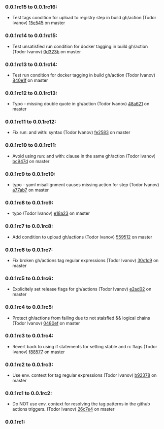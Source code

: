 ### **0.0.1rc15 to 0.0.1rc16:**
  - Test tags condition for upload to registry step in build gh/action (Todor Ivanov) [15e545](https://github.com/todor-ivanov/ghrlb/commit/15e545010d0f592dbfea54f2def545e1e8afedf7) on master


### **0.0.1rc14 to 0.0.1rc15:**
  - Test unsatisfied run condition for docker tagging in build gh/action (Todor Ivanov) [0d323b](https://github.com/todor-ivanov/ghrlb/commit/0d323b220676bd2abde7d262d9a543c63da50b12) on master


### **0.0.1rc13 to 0.0.1rc14:**
  - Test run condition for docker tagging in build gh/action (Todor Ivanov) [840e1f](https://github.com/todor-ivanov/ghrlb/commit/840e1f7afb279c9fd6299e16782b59bf59f4b8b4) on master


### **0.0.1rc12 to 0.0.1rc13:**
  - Typo - missing double quote in gh/action (Todor Ivanov) [48a621](https://github.com/todor-ivanov/ghrlb/commit/48a62158ce3d269300b99f1509ddbdb4afab1416) on master


### **0.0.1rc11 to 0.0.1rc12:**
  - Fix run: and with: syntax (Todor Ivanov) [fe2583](https://github.com/todor-ivanov/ghrlb/commit/fe2583a36ce21e1df5d3d5bf8a41b18dd47c6548) on master


### **0.0.1rc10 to 0.0.1rc11:**
  - Avoid using run: and with: clause in the same gh/action (Todor Ivanov) [bc947d](https://github.com/todor-ivanov/ghrlb/commit/bc947d07234c111e67418cb917690f503b255b46) on master


### **0.0.1rc9 to 0.0.1rc10:**
  - typo - yaml misallignment causes missing action for step (Todor Ivanov) [a77ab7](https://github.com/todor-ivanov/ghrlb/commit/a77ab73dcd126bf51233c170706d70a8b7cb595d) on master


### **0.0.1rc8 to 0.0.1rc9:**
  - typo (Todor Ivanov) [e18a23](https://github.com/todor-ivanov/ghrlb/commit/e18a23cefdf5ca7eca6764788be06c642fb2ea39) on master


### **0.0.1rc7 to 0.0.1rc8:**
  - Add condition to upload gh/actions (Todor Ivanov) [559512](https://github.com/todor-ivanov/ghrlb/commit/559512b77085379926d01fb28091f3ca7b77a2f1) on master


### **0.0.1rc6 to 0.0.1rc7:**
  - Fix broken gh/actions tag regular expressions (Todor Ivanov) [30c1c9](https://github.com/todor-ivanov/ghrlb/commit/30c1c9f546634177bef936fbede0faba36cd616c) on master


### **0.0.1rc5 to 0.0.1rc6:**
  - Explicitely set release flags for gh/actions (Todor Ivanov) [e2ad02](https://github.com/todor-ivanov/ghrlb/commit/e2ad0257a2d47509e5fd6afc06ddda82f5a7241e) on master


### **0.0.1rc4 to 0.0.1rc5:**
  - Protect gh/actions from failing due to not staisfied && logical chains (Todor Ivanov) [0480ef](https://github.com/todor-ivanov/ghrlb/commit/0480ef75638ccec218010a494fd56bbae82a3eb5) on master


### **0.0.1rc3 to 0.0.1rc4:**
  - Revert back to using if statements for setting stable and rc flags (Todor Ivanov) [f88577](https://github.com/todor-ivanov/ghrlb/commit/f88577b8eea740a7305661940ffd72b15bf85309) on master


### **0.0.1rc2 to 0.0.1rc3:**
  - Use env. context for tag regular expressions (Todor Ivanov) [b92378](https://github.com/todor-ivanov/ghrlb/commit/b92378628231a823ee707fc622001f78cd184681) on master


### **0.0.1rc1 to 0.0.1rc2:**
  - Do NOT use env. context for resolving the tag patterns in the github actions triggers. (Todor Ivanov) [26c7e4](https://github.com/todor-ivanov/ghrlb/commit/26c7e4aca4f793806394bd3f34803d1cd9e9d8ce) on master


### **0.0.1rc1:**


